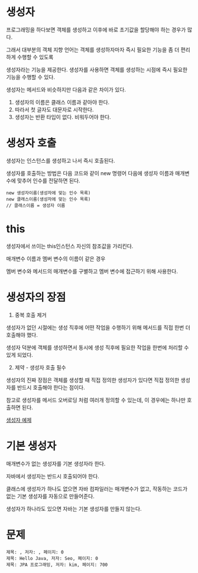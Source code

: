 # 생성자

프로그래밍을 하다보면 객체를 생성하고 이후에 바로 초기값을 할당해야 하는 경우가 많다. 

그래서 대부분의 객체 지향 언어는 객체를 생성하자마자 즉시 필요한 기능을 좀 더 편리하게 수행할 수 있도록 

생성자라는 기능을 제공한다. 생성자를 사용하면 객체를 생성하는 시점에 즉시 필요한 기능을 수행할 수 있다.

생성자는 메서드와 비슷하지만 다음과 같은 차이가 있다.
1. 생성자의 이름은 클래스 이름과 같아야 한다.
2. 따라서 첫 글자도 대문자로 시작한다.
3. 생성자는 반환 타입이 없다. 비워두어야 한다.

# 생성자 호출
생성자는 인스턴스를 생성하고 나서 즉시 호출된다. 

생성자를 호출하는 방법은 다음 코드와 같이 new 명령어 다음에 생성자 이름과 매개변수에 맞추어 인수를 전달하면 된다.
```
new 생성자이름(생성자에 맞는 인수 목록)
new 클래스이름(생성자에 맞는 인수 목록)
// 클래스이름 = 생성자 이름
```

# this
생성자에서 쓰이는 this인스턴스 자신의 참조값을 가리킨다.

매개변수 이름과 멤버 변수의 이름이 같은 경우

멤버 변수와 메서드의 매개변수를 구별하고 멤버 변수에 접근하기 위해 사용한다.

# 생성자의 장점
1. 중복 호출 제거

생성자가 없던 시절에는 생성 직후에 어떤 작업을 수행하기 위해 메서드를 직접 한번 더 호출해야 했다.

생성자 덕분에 객체를 생성하면서 동시에 생성 직후에 필요한 작업을 한번에 처리할 수 있게 되었다.

2. 제약 - 생성자 호출 필수
   
생성자의 진짜 장점은 객체를 생성할 때 직접 정의한 생성자가 있다면 직접 정의한 생성자를 반드시 호출해야 한다는 점이다. 

참고로 생성자를 메서드 오버로딩 처럼 여러개 정의할 수 있는데, 이 경우에는 하나만 호출하면 된다.

[생성자 예제](https://github.com/skcy1515/Programming-Study/blob/main/Java/%EA%B8%B0%EB%B3%B8%20%EB%AC%B8%EB%B2%95/%EC%83%9D%EC%84%B1%EC%9E%90/ConstructMain.java)

# 기본 생성자
매개변수가 없는 생성자를 기본 생성자라 한다.

자바에서 생성자는 반드시 호출되어야 한다.

클래스에 생성자가 하나도 없으면 자바 컴파일러는 매개변수가 없고, 작동하는 코드가 없는 기본 생성자를 자동으로 만들어준다.

생성자가 하나라도 있으면 자바는 기본 생성자를 만들지 않는다.

# 문제
```
제목: , 저자: , 페이지: 0
제목: Hello Java, 저자: Seo, 페이지: 0
제목: JPA 프로그래밍, 저자: kim, 페이지: 700
```
